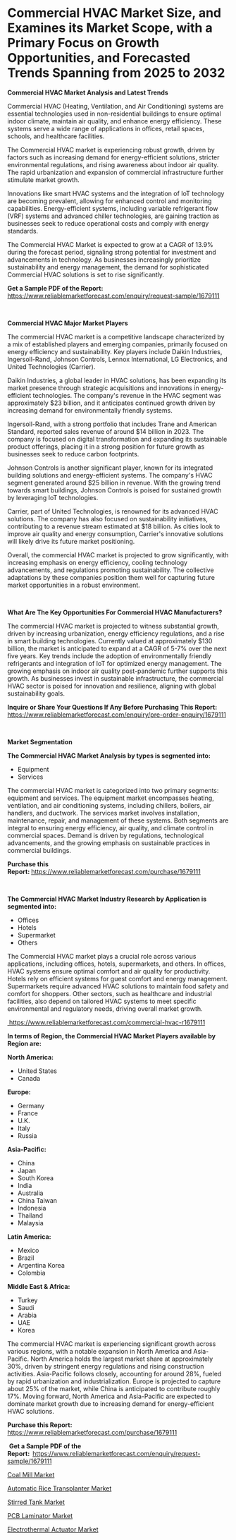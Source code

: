 <p><h1>Commercial HVAC Market Size, and Examines its Market Scope, with a Primary Focus on Growth Opportunities, and Forecasted Trends Spanning from 2025 to 2032</h1></p><p><strong>Commercial HVAC Market Analysis and Latest Trends</strong></p>
<p><p>Commercial HVAC (Heating, Ventilation, and Air Conditioning) systems are essential technologies used in non-residential buildings to ensure optimal indoor climate, maintain air quality, and enhance energy efficiency. These systems serve a wide range of applications in offices, retail spaces, schools, and healthcare facilities.</p><p>The Commercial HVAC market is experiencing robust growth, driven by factors such as increasing demand for energy-efficient solutions, stricter environmental regulations, and rising awareness about indoor air quality. The rapid urbanization and expansion of commercial infrastructure further stimulate market growth. </p><p>Innovations like smart HVAC systems and the integration of IoT technology are becoming prevalent, allowing for enhanced control and monitoring capabilities. Energy-efficient systems, including variable refrigerant flow (VRF) systems and advanced chiller technologies, are gaining traction as businesses seek to reduce operational costs and comply with energy standards.</p><p>The Commercial HVAC Market is expected to grow at a CAGR of 13.9% during the forecast period, signaling strong potential for investment and advancements in technology. As businesses increasingly prioritize sustainability and energy management, the demand for sophisticated Commercial HVAC solutions is set to rise significantly.</p></p>
<p><strong>Get a Sample PDF of the Report:&nbsp;</strong> <a href="https://www.reliablemarketforecast.com/enquiry/request-sample/1679111?utm_campaign=1903&utm_medium=2&utm_source=Github&utm_content=ia&utm_term=10042025&utm_id=commercial-hvac">https://www.reliablemarketforecast.com/enquiry/request-sample/1679111</a></p>
<p>&nbsp;</p>
<p><strong>Commercial HVAC Major Market Players</strong></p>
<p><p>The commercial HVAC market is a competitive landscape characterized by a mix of established players and emerging companies, primarily focused on energy efficiency and sustainability. Key players include Daikin Industries, Ingersoll-Rand, Johnson Controls, Lennox International, LG Electronics, and United Technologies (Carrier). </p><p>Daikin Industries, a global leader in HVAC solutions, has been expanding its market presence through strategic acquisitions and innovations in energy-efficient technologies. The company's revenue in the HVAC segment was approximately $23 billion, and it anticipates continued growth driven by increasing demand for environmentally friendly systems.</p><p>Ingersoll-Rand, with a strong portfolio that includes Trane and American Standard, reported sales revenue of around $14 billion in 2023. The company is focused on digital transformation and expanding its sustainable product offerings, placing it in a strong position for future growth as businesses seek to reduce carbon footprints.</p><p>Johnson Controls is another significant player, known for its integrated building solutions and energy-efficient systems. The company's HVAC segment generated around $25 billion in revenue. With the growing trend towards smart buildings, Johnson Controls is poised for sustained growth by leveraging IoT technologies.</p><p>Carrier, part of United Technologies, is renowned for its advanced HVAC solutions. The company has also focused on sustainability initiatives, contributing to a revenue stream estimated at $18 billion. As cities look to improve air quality and energy consumption, Carrier's innovative solutions will likely drive its future market positioning.</p><p>Overall, the commercial HVAC market is projected to grow significantly, with increasing emphasis on energy efficiency, cooling technology advancements, and regulations promoting sustainability. The collective adaptations by these companies position them well for capturing future market opportunities in a robust environment.</p></p>
<p>&nbsp;</p>
<p><strong>What Are The Key Opportunities For Commercial HVAC Manufacturers?</strong></p>
<p><p>The commercial HVAC market is projected to witness substantial growth, driven by increasing urbanization, energy efficiency regulations, and a rise in smart building technologies. Currently valued at approximately $130 billion, the market is anticipated to expand at a CAGR of 5-7% over the next five years. Key trends include the adoption of environmentally friendly refrigerants and integration of IoT for optimized energy management. The growing emphasis on indoor air quality post-pandemic further supports this growth. As businesses invest in sustainable infrastructure, the commercial HVAC sector is poised for innovation and resilience, aligning with global sustainability goals.</p></p>
<p><strong>Inquire or Share Your Questions If Any Before Purchasing This Report:</strong> <a href="https://www.reliablemarketforecast.com/enquiry/pre-order-enquiry/1679111?utm_campaign=1903&utm_medium=2&utm_source=Github&utm_content=ia&utm_term=10042025&utm_id=commercial-hvac">https://www.reliablemarketforecast.com/enquiry/pre-order-enquiry/1679111</a></p>
<p>&nbsp;</p>
<p><strong>Market Segmentation</strong></p>
<p><strong>The Commercial HVAC Market Analysis by types is segmented into:</strong></p>
<p><ul><li>Equipment</li><li>Services</li></ul></p>
<p><p>The commercial HVAC market is categorized into two primary segments: equipment and services. The equipment market encompasses heating, ventilation, and air conditioning systems, including chillers, boilers, air handlers, and ductwork. The services market involves installation, maintenance, repair, and management of these systems. Both segments are integral to ensuring energy efficiency, air quality, and climate control in commercial spaces. Demand is driven by regulations, technological advancements, and the growing emphasis on sustainable practices in commercial buildings.</p></p>
<p><strong>Purchase this Report:&nbsp;</strong><a href="https://www.reliablemarketforecast.com/purchase/1679111?utm_campaign=1903&utm_medium=2&utm_source=Github&utm_content=ia&utm_term=10042025&utm_id=commercial-hvac">https://www.reliablemarketforecast.com/purchase/1679111</a></p>
<p>&nbsp;</p>
<p><strong>The Commercial HVAC Market Industry Research by Application is segmented into:</strong></p>
<p><ul><li>Offices</li><li>Hotels</li><li>Supermarket</li><li>Others</li></ul></p>
<p><p>The Commercial HVAC market plays a crucial role across various applications, including offices, hotels, supermarkets, and others. In offices, HVAC systems ensure optimal comfort and air quality for productivity. Hotels rely on efficient systems for guest comfort and energy management. Supermarkets require advanced HVAC solutions to maintain food safety and comfort for shoppers. Other sectors, such as healthcare and industrial facilities, also depend on tailored HVAC systems to meet specific environmental and regulatory needs, driving overall market growth.</p></p>
<p><a href="https://www.reliablemarketforecast.com/commercial-hvac-r1679111?utm_campaign=1903&utm_medium=2&utm_source=Github&utm_content=ia&utm_term=10042025&utm_id=commercial-hvac">&nbsp;https://www.reliablemarketforecast.com/commercial-hvac-r1679111</a></p>
<p><strong>In terms of Region, the Commercial HVAC Market Players available by Region are:</strong></p>
<p>
    <p> <strong> North America: </strong>
        <ul>
            <li>United States</li>
            <li>Canada</li>
        </ul>
        </p> 
    <p> <strong> Europe: </strong>
        <ul>
            <li>Germany</li>
            <li>France</li>
            <li>U.K.</li>
            <li>Italy</li>
            <li>Russia</li>
        </ul>
        </p> 
    <p> <strong> Asia-Pacific: </strong>
        <ul>
            <li>China</li>
            <li>Japan</li>
            <li>South Korea</li>
            <li>India</li>
            <li>Australia</li>
            <li>China Taiwan</li>
            <li>Indonesia</li>
            <li>Thailand</li>
            <li>Malaysia</li>
        </ul>
        </p> 
    <p> <strong> Latin America: </strong>
        <ul>
            <li>Mexico</li>
            <li>Brazil</li>
            <li>Argentina Korea</li>
            <li>Colombia</li>
        </ul>
        </p> 
    <p> <strong> Middle East & Africa: </strong>
        <ul>
            <li>Turkey</li>
            <li>Saudi</li>
            <li>Arabia</li>
            <li>UAE</li>
            <li>Korea</li>
        </ul>
    </p>
    </p>
<p><p>The commercial HVAC market is experiencing significant growth across various regions, with a notable expansion in North America and Asia-Pacific. North America holds the largest market share at approximately 30%, driven by stringent energy regulations and rising construction activities. Asia-Pacific follows closely, accounting for around 28%, fueled by rapid urbanization and industrialization. Europe is projected to capture about 25% of the market, while China is anticipated to contribute roughly 17%. Moving forward, North America and Asia-Pacific are expected to dominate market growth due to increasing demand for energy-efficient HVAC solutions.</p></p>
<p><strong>Purchase this Report: </strong><a href="https://www.reliablemarketforecast.com/purchase/1679111?utm_campaign=1903&utm_medium=2&utm_source=Github&utm_content=ia&utm_term=10042025&utm_id=commercial-hvac">https://www.reliablemarketforecast.com/purchase/1679111</a></p>
<p>&nbsp;<strong>Get a Sample PDF of the Report:&nbsp;&nbsp;</strong><a href="https://www.reliablemarketforecast.com/enquiry/request-sample/1679111?utm_campaign=1903&utm_medium=2&utm_source=Github&utm_content=ia&utm_term=10042025&utm_id=commercial-hvac">https://www.reliablemarketforecast.com/enquiry/request-sample/1679111</a></p>
<p><strong></strong></p>
<p><p><a href="https://github.com/wilzeryammy/Market-Research-Report-List-1/blob/main/coal-mill-market.md?utm_campaign=1903&utm_medium=2&utm_source=Github&utm_content=ia&utm_term=10042025&utm_id=commercial-hvac">Coal Mill Market</a></p><p><a href="https://github.com/firdwsermald/Market-Research-Report-List-1/blob/main/automatic-rice-transplanter-market.md?utm_campaign=1903&utm_medium=2&utm_source=Github&utm_content=ia&utm_term=10042025&utm_id=commercial-hvac">Automatic Rice Transplanter Market</a></p><p><a href="https://github.com/etapaqanee/Market-Research-Report-List-1/blob/main/stirred-tank-market.md?utm_campaign=1903&utm_medium=2&utm_source=Github&utm_content=ia&utm_term=10042025&utm_id=commercial-hvac">Stirred Tank Market</a></p><p><a href="https://github.com/fontshatintj/Market-Research-Report-List-1/blob/main/pcb-laminator-market.md?utm_campaign=1903&utm_medium=2&utm_source=Github&utm_content=ia&utm_term=10042025&utm_id=commercial-hvac">PCB Laminator Market</a></p><p><a href="https://github.com/winjelequegt/Market-Research-Report-List-1/blob/main/electrothermal-actuator-market.md?utm_campaign=1903&utm_medium=2&utm_source=Github&utm_content=ia&utm_term=10042025&utm_id=commercial-hvac">Electrothermal Actuator Market</a></p></p>